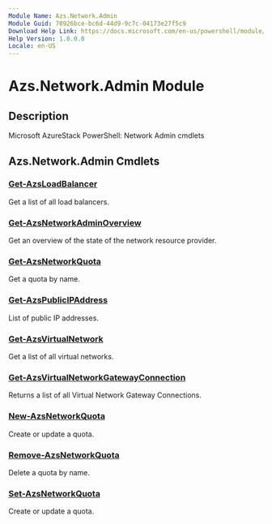 ```yaml
---
Module Name: Azs.Network.Admin
Module Guid: 70926bce-bc6d-44d9-9c7c-04173e27f5c9
Download Help Link: https://docs.microsoft.com/en-us/powershell/module/azs.network.admin
Help Version: 1.0.0.0
Locale: en-US
---
```


# Azs.Network.Admin Module
## Description
Microsoft AzureStack PowerShell: Network Admin cmdlets

## Azs.Network.Admin Cmdlets
### [Get-AzsLoadBalancer](Get-AzsLoadBalancer.md)
Get a list of all load balancers.

### [Get-AzsNetworkAdminOverview](Get-AzsNetworkAdminOverview.md)
Get an overview of the state of the network resource provider.

### [Get-AzsNetworkQuota](Get-AzsNetworkQuota.md)
Get a quota by name.

### [Get-AzsPublicIPAddress](Get-AzsPublicIPAddress.md)
List of public IP addresses.

### [Get-AzsVirtualNetwork](Get-AzsVirtualNetwork.md)
Get a list of all virtual networks.

### [Get-AzsVirtualNetworkGatewayConnection](Get-AzsVirtualNetworkGatewayConnection.md)
Returns a list of all Virtual Network Gateway Connections.

### [New-AzsNetworkQuota](New-AzsNetworkQuota.md)
Create or update a quota.

### [Remove-AzsNetworkQuota](Remove-AzsNetworkQuota.md)
Delete a quota by name.

### [Set-AzsNetworkQuota](Set-AzsNetworkQuota.md)
Create or update a quota.

